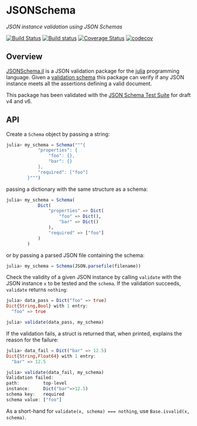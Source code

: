 # JSONSchema

_JSON instance validation using JSON Schemas_

[![Build Status](https://travis-ci.org/fredo-dedup/JSONSchema.jl.svg?branch=master)](https://travis-ci.org/fredo-dedup/JSONSchema.jl)
[![Build status](https://ci.appveyor.com/api/projects/status/e6ea72l7sbll1via/branch/master?svg=true)](https://ci.appveyor.com/project/fredo-dedup/jsonschema/branch/master)
[![Coverage Status](https://coveralls.io/repos/github/fredo-dedup/JSONSchema/badge.svg?branch=master)](https://coveralls.io/github/fredo-dedup/JSONSchema?branch=master)
[![codecov](https://codecov.io/gh/fredo-dedup/JSONSchema.jl/branch/master/graph/badge.svg)](https://codecov.io/gh/fredo-dedup/JSONSchema.jl)

## Overview

[JSONSchema.jl](https://github.com/fredo-dedup/JSONSchema.jl) is a JSON validation package
for the [julia](https://julialang.org/) programming language. Given a [validation
schema](http://json-schema.org/specification.html) this package can verify if any JSON
instance meets all the assertions defining a valid document.

This package has been validated with the [JSON Schema Test Suite](https://github.com/json-schema-org/JSON-Schema-Test-Suite)
for draft v4 and v6.

## API

Create a `Schema` object by passing a string:
```julia
julia> my_schema = Schema("""{
            "properties": {
                "foo": {},
                "bar": {}
            },
            "required": ["foo"]
        }""")
```
passing a dictionary with the same structure as a schema:
```julia
julia> my_schema = Schema(
            Dict(
                "properties" => Dict(
                    "foo" => Dict(),
                    "bar" => Dict()
                ),
                "required" => ["foo"]
            )
        )
```
or by passing a parsed JSON file containing the schema:
```julia
julia> my_schema = Schema(JSON.parsefile(filename))
```

Check the validity of a given JSON instance by calling `validate` with the JSON instance `x`
to be tested and the `schema`. If the validation succeeds, `validate` returns `nothing`:
```julia
julia> data_pass = Dict("foo" => true)
Dict{String,Bool} with 1 entry:
  "foo" => true

julia> validate(data_pass, my_schema)

```

If the validation fails, a struct is returned that, when printed, explains the reason for
the failure:
```julia
julia> data_fail = Dict("bar" => 12.5)
Dict{String,Float64} with 1 entry:
  "bar" => 12.5

julia> validate(data_fail, my_schema)
Validation failed:
path:         top-level
instance:     Dict("bar"=>12.5)
schema key:   required
schema value: ["foo"]
```

As a short-hand for `validate(x, schema) === nothing`, use `Base.isvalid(x, schema)`.
